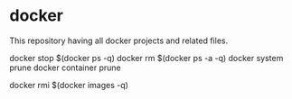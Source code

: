 # docker
This repository having all docker projects and related files.


docker stop $(docker ps -q)
docker rm $(docker ps -a -q)
docker system prune
docker container prune

docker rmi $(docker images -q)
